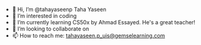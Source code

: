 - 👋 Hi, I’m @tahayaseenp Taha Yaseen
- 👀 I’m interested in coding
- 🌱 I’m currently learning CS50x by Ahmad Essayed. He's a great teacher!
- 💞️ I’m looking to collaborate on <nothing for now>
- 📫 How to reach me: tahayaseen.p_uis@gemselearning.com

<!---
tahayaseenp/tahayaseenp is a ✨ special ✨ repository because its `README.md` (this file) appears on your GitHub profile.
You can click the Preview link to take a look at your changes.
--->
